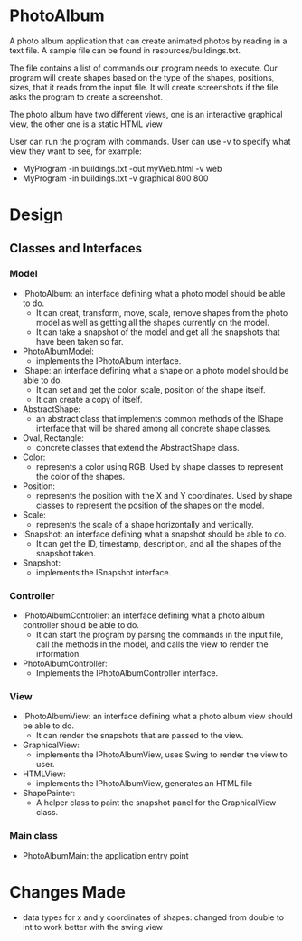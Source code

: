 # PhotoAlbum
A photo album application that can create animated photos by reading in a text file. A sample file can be found in resources/buildings.txt.

The file contains a list of commands our program needs to execute. Our program will create shapes based on the type of the shapes, positions, sizes, that it reads from the input file. It will create screenshots if the file asks the program to create a screenshot.

The photo album have two different views, one is an interactive graphical view, the other one is a static HTML view

User can run the program with commands. User can use -v to specify what view they want to see, for example:
- MyProgram -in buildings.txt -out myWeb.html  -v web
- MyProgram -in buildings.txt -v graphical 800 800

# Design

## Classes and Interfaces
### Model
- IPhotoAlbum: an interface defining what a photo model should be able to do.
    - It can creat, transform, move, scale, remove shapes from the photo model as well as getting all
      the shapes currently on the model.
    - It can take a snapshot of the model and get all the snapshots that have been taken so far.
- PhotoAlbumModel:
    - implements the IPhotoAlbum interface.
- IShape: an interface defining what a shape on a photo model should be able to do.
    - It can set and get the color, scale, position of the shape itself.
    - It can create a copy of itself.
- AbstractShape:
    - an abstract class that implements common methods  of the IShape interface that
      will be shared among all concrete shape classes.
- Oval, Rectangle:
    - concrete classes that extend the AbstractShape class.
- Color:
    - represents a color using RGB. Used by shape classes to represent the color of
      the shapes.
- Position:
    - represents the position with the X and Y coordinates. Used by shape classes to represent
      the position of the shapes on the model.
- Scale:
    - represents the scale of a shape horizontally and vertically.
- ISnapshot: an interface defining what a snapshot should be able to do.
    - It can get the ID, timestamp, description, and all the shapes of the snapshot taken.
- Snapshot:
    - implements the ISnapshot interface.

### Controller
- IPhotoAlbumController: an interface defining what a photo album controller should be able to do.
    - It can start the program by parsing the commands in the input file, call the methods in the
      model, and calls the view to render the information.
- PhotoAlbumController:
    - Implements the IPhotoAlbumController interface.

### View
- IPhotoAlbumView: an interface defining what a photo album view should be able to do.
    - It can render the snapshots that are passed to the view.
- GraphicalView:
    - implements the IPhotoAlbumView, uses Swing to render the view to user.
- HTMLView:
    - implements the IPhotoAlbumView, generates an HTML file
- ShapePainter:
    - A helper class to paint the snapshot panel for the GraphicalView class.

### Main class
- PhotoAlbumMain: the application entry point

# Changes Made
- data types for x and y coordinates of shapes: changed from double to int to work better with the
  swing view
